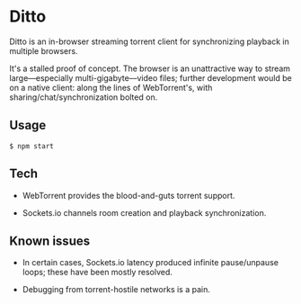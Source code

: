 # Ditto

Ditto is an in-browser streaming torrent client for synchronizing playback in multiple browsers.

It's a stalled proof of concept. The browser is an unattractive way to stream large––especially multi-gigabyte––video files; further development would be on a native client: along the lines of WebTorrent's, with sharing/chat/synchronization bolted on.

## Usage

```
$ npm start
```

## Tech

+ WebTorrent provides the blood-and-guts torrent support.

+ Sockets.io channels room creation and playback synchronization.

## Known issues

+ In certain cases, Sockets.io latency produced infinite pause/unpause loops; these have been mostly resolved.

+ Debugging from torrent-hostile networks is a pain.

<!-- ## Todo

+ Cleanup
    + Indentation everywhere
    + html location change
    + Printing
    + Dependencies

+ Descriptive README

+ Other video formats besides mp4

+ Remove namespaces after disuse

+ Add count of watchers
    + I built the sockets.io infra for this. Just need to design it into the app.

+ Add chat

+ Solve loop
    + Is it caused by two clients in different states, oscillating? *This should be solved now; I check on the last time at which the video was played and check that it isn't the same. I should also check for proximity, but this hack should work for now. You can get identical play times when you, for example, start from the beginning of a video.*

+ Buy `ditto.movie` for $28

+ Colorize logs

I think it's that when the player begins to play because it receives an event from the server, it triggers onplay, sending another play event to the server.

So whenever an event is received, it needs to not listen for some cooldown time.

I should only send the signal to the other users in the namespace, not the one who triggered the event.

## Update

I think I can filter by looking for onclick events for the play button to toggle pause/play and trigger events, instead of listening on onPlay.

Additionally, need to sort out selecting a file from the torrent download folder. I think I want to do this by adding the functionality on the initial page when you plug in the magnet.

## Debugging

Hmm, I tried [this magnet](magnet:?xt=urn:btih:1d82c75adef98fc3f44bc39f2a9c8f94dfb6e6b0&dn=Thor.Ragnarok.2017.720p.TS.x264.DUBLADO-.mp4&tr=udp%3A%2F%2Ftracker.leechers-paradise.org%3A6969&tr=udp%3A%2F%2Fzer0day.ch%3A1337&tr=udp%3A%2F%2Fopen.demonii.com%3A1337&tr=udp%3A%2F%2Ftracker.coppersurfer.tk%3A6969&tr=udp%3A%2F%2Fexodus.desync.com%3A6969) using the WebTorrent desktop application, and it didn't work at all. Couldn't seem to fetch the metadata. Could this be a reason my torrent attempts are failing?

It's hard to tell whether this is a bad torrent listing or a product of the networks I'm on. And it's somewhat hard to hash out which is which. Is the "can't find files" issue common to a lot of torrents?

When I'm downloading Sintel, it logs torrent download progress; when I'm downloading the above magnet, I don't get any progress reported. Additionally, `client.torrents[0].files` is an empty list.

The second time I tried it in WebTorrent Desktop, it did successfully recognize the file (though it didn't do much downloading).

## Update

Given some of the difficulties of using WebTorrent for large videos in the browser, I think it makes more sense to port the WebTorrent desktop client and bolt on the sockets functionality (using some dedicated webserver to do so).
 -->
